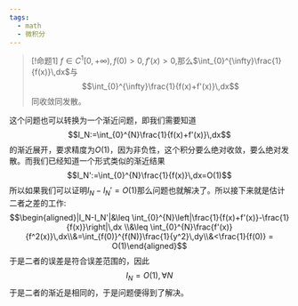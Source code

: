 ```yaml
---
tags:
  - math
  - 微积分
---
```

> [!命题1]
> $f \in C^1[0,+\infty),f(0)>0,f'(x)>0$,那么$\int_{0}^{\infty}\frac{1}{f(x)}\,dx$与$$\int_{0}^{\infty}\frac{1}{f(x)+f'(x)}\,dx$$同收敛同发散。

这个问题也可以转换为一个渐近问题，即我们需要知道$$I_N:=\int_{0}^{N}\frac{1}{f(x)+f'(x)}\,dx$$的渐近展开，要求精度为$O(1)$，因为非负性，这个积分要么绝对收敛，要么绝对发散。而我们已经知道一个形式类似的渐近结果$$I_N':=\int_{0}^{N}\frac{1}{f(x)}\,dx=O(1)$$所以如果我们可以证明$I_N-I_N'=O(1)$那么问题也就解决了。所以接下来就是估计二者之差的工作:
$$\begin{aligned}|I_N-I_N'|&\leq \int_{0}^{N}\left|\frac{1}{f(x)+f'(x)}-\frac{1}{f(x)}\right|\,dx \\&\leq \int_{0}^{N}\frac{f'(x)}{f^2(x)}\,dx\\&=\int_{f(0)}^{f(N)}\frac{1}{y^2}\,dy\\&<\frac{1}{f(0)} = O(1)\end{aligned}$$于是二者的误差是符合误差范围的，因此$$I_N=O(1),\forall N$$于是二者的渐近是相同的，于是问题便得到了解决。